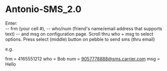Antonio-SMS_2.0
===============

Enter: <br>
-- frm (your cell #), 
-- who/num (friend's name/email address that supports text) 
-- and msg
on configuration page.
Scroll thru who + msg to select options.
Press select (middle) button on pebble to send sms (thru email)

e.g. 

frm = 4165551212
who = Bob
num = 9057778888@sms.carrier.com
msg = Hello

